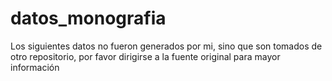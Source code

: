# datos_monografia
Los siguientes datos no fueron generados por mi, sino que son tomados de otro repositorio, por favor dirigirse a la fuente original para mayor información
